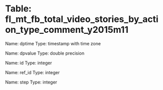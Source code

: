 Table: fl_mt_fb_total_video_stories_by_action_type_comment_y2015m11
===================================================================

Name: dptime
Type: timestamp with time zone

Name: dpvalue
Type: double precision

Name: id
Type: integer

Name: ref_id
Type: integer

Name: step
Type: integer

